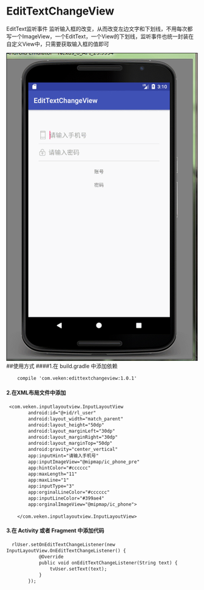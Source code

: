 # EditTextChangeView
EditText监听事件
监听输入框的改变，从而改变左边文字和下划线，不用每次都写一个ImageView，一个EditText，一个View的下划线，监听事件也统一封装在自定义View中，只需要获取输入框的值即可

![效果图](https://github.com/Veken/EditTextChangeView/raw/master/screenshot/GIF.gif) 
##使用方式
####1.在 build.gradle 中添加依赖
```
    compile 'com.veken:edittextchangeview:1.0.1'

```
#### 2.在XML布局文件中添加
```
 <com.veken.inputlayoutview.InputLayoutView
        android:id="@+id/rl_user"
        android:layout_width="match_parent"
        android:layout_height="50dp"
        android:layout_marginLeft="30dp"
        android:layout_marginRight="30dp"
        android:layout_marginTop="50dp"
        android:gravity="center_vertical"
        app:inputHint="请输入手机号"
        app:inputImageView="@mipmap/ic_phone_pre"
        app:hintColor="#cccccc"
        app:maxLength="11"
        app:maxLine="1"
        app:inputType="3"
        app:orginalLineColor="#cccccc"
        app:inputLineColor="#399ae4"
        app:orginalImageView="@mipmap/ic_phone">

    </com.veken.inputlayoutview.InputLayoutView>
```
#### 3.在 Activity 或者 Fragment 中添加代码
```
  rlUser.setOnEditTextChangeListener(new InputLayoutView.OnEditTextChangeListener() {
            @Override
            public void onEditTextChangeListener(String text) {
                tvUser.setText(text);
            }
        });
```
